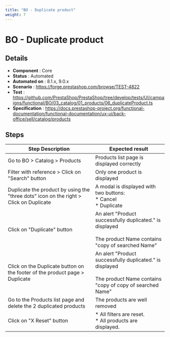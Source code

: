 ```yaml
---
title: "BO - Duplicate product"
weight: 7
---
```


# BO - Duplicate product
## Details
* **Component** : Core
* **Status** : Automated
* **Automated on** : 8.1.x, 9.0.x
* **Scenario** : https://forge.prestashop.com/browse/TEST-4822
* **Test** : https://github.com/PrestaShop/PrestaShop/tree/develop/tests/UI/campaigns/functional/BO/03_catalog/01_products/06_duplicateProduct.ts
* **Specification** : https://docs.prestashop-project.org/functional-documentation/functional-documentation/ux-ui/back-office/sell/catalog/products

## Steps
| Step Description | Expected result |
| ----- | ----- |
| Go to BO > Catalog > Products | Products list page is displayed correctly |
| Filter with reference > Click on "Search" button | Only one product is displayed |
| Duplicate the product by using the "three dots" icon on the right > Click on Duplicate | A modal is displayed with two buttons:<br> * Cancel<br> * Duplicate |
| Click on "Duplicate" button | An alert "Product successfully duplicated." is displayed<br><br>The product Name contains "copy of searched Name" |
| Click on the Duplicate button on the footer of the product page > Duplicate | An alert "Product successfully duplicated." is displayed<br><br>The product Name contains "copy of copy of searched Name" |
| Go to the Products list page and delete the 2 duplicated products | The products are well removed |
| Click on "X Reset" button | * All filters are reset.<br> * All products are displayed. |
